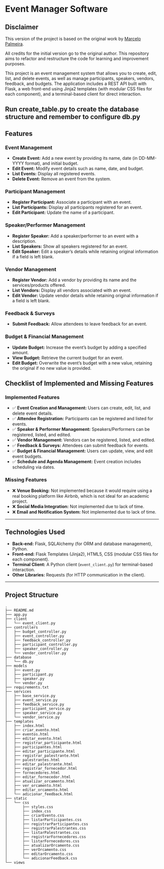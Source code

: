 # Event Manager Software

## Disclaimer

This version of the project is based on the original work by [Marcelo Palmeira](https://github.com/MarceloPalmeira/software-project-v2).

All credits for the initial version go to the original author. This repository aims to refactor and restructure the code for learning and improvement purposes.


This project is an event management system that allows you to create, edit, list, and delete events, as well as manage participants, speakers, vendors, feedback, and budgets. The application includes a REST API built with Flask, a web front-end using Jinja2 templates (with modular CSS files for each component), and a terminal-based client for direct interaction.

**Run create_table.py to create the database structure and remember to configure db.py**
---

## Features

### Event Management
- **Create Event:** Add a new event by providing its name, date (in DD-MM-YYYY format), and initial budget.
- **Edit Event:** Modify event details such as name, date, and budget.
- **List Events:** Display all registered events.
- **Delete Event:** Remove an event from the system.

### Participant Management
- **Register Participant:** Associate a participant with an event.
- **List Participants:** Display all participants registered for an event.
- **Edit Participant:** Update the name of a participant.

### Speaker/Performer Management
- **Register Speaker:** Add a speaker/performer to an event with a description.
- **List Speakers:** Show all speakers registered for an event.
- **Edit Speaker:** Edit a speaker’s details while retaining original information if a field is left blank.

### Vendor Management
- **Register Vendor:** Add a vendor by providing its name and the services/products offered.
- **List Vendors:** Display all vendors associated with an event.
- **Edit Vendor:** Update vendor details while retaining original information if a field is left blank.

### Feedback & Surveys
- **Submit Feedback:** Allow attendees to leave feedback for an event.

### Budget & Financial Management
- **Update Budget:** Increase the event’s budget by adding a specified amount.
- **View Budget:** Retrieve the current budget for an event.
- **Edit Budget:** Overwrite the event’s budget with a new value, retaining the original if no new value is provided.

## Checklist of Implemented and Missing Features

### Implemented Features
- ✅ **Event Creation and Management:** Users can create, edit, list, and delete event details.
- ✅ **Attendee Registration:** Participants can be registered and listed for events.
- ✅ **Speaker & Performer Management:** Speakers/Performers can be registered, listed, and edited.
- ✅ **Vendor Management:** Vendors can be registered, listed, and edited.
- ✅ **Feedback & Surveys:** Attendees can submit feedback for events.
- ✅ **Budget & Financial Management:** Users can update, view, and edit event budgets.
- ✅ **Schedule and Agenda Management:** Event creation includes scheduling via dates.

### Missing Features
- ❌ **Venue Booking:** Not implemented because it would require using a real booking platform like Airbnb, which is not ideal for an academic project.
- ❌ **Social Media Integration:** Not implemented due to lack of time.
- ❌ **Email and Notification System:** Not implemented due to lack of time.

---

## Technologies Used

- **Back-end:** Flask, SQLAlchemy (for ORM and database management), Python.
- **Front-end:** Flask Templates (Jinja2), HTML5, CSS (modular CSS files for each component).
- **Terminal Client:** A Python client (`event_client.py`) for terminal-based interaction.
- **Other Libraries:** Requests (for HTTP communication in the client).

---

## Project Structure

```plaintext
.
├── README.md
├── app.py
├── client
│   └── event_client.py
├── controllers
│   ├── budget_controller.py
│   ├── event_controller.py
│   ├── feedback_controller.py
│   ├── participant_controller.py
│   ├── speaker_controller.py
│   └── vendor_controller.py
├── database
│   └── db.py
├── models
│   ├── event.py
│   ├── participant.py
│   ├── speaker.py
│   └── vendor.py
├── requirements.txt
├── services
│   ├── base_service.py
│   ├── event_service.py
│   ├── feedback_service.py
│   ├── participant_service.py
│   ├── speaker_service.py
│   └── vendor_service.py
├── templates
│   ├── index.html
│   ├── criar_evento.html
│   ├── eventos.html
│   ├── editar_evento.html
│   ├── registrar_participante.html
│   ├── participantes.html
│   ├── editar_participante.html
│   ├── registrar_palestrante.html
│   ├── palestrantes.html
│   ├── editar_palestrante.html
│   ├── registrar_fornecedor.html
│   ├── fornecedores.html
│   ├── editar_fornecedor.html
│   ├── atualizar_orcamento.html
│   ├── ver_orcamento.html
│   ├── editar_orcamento.html
│   └── adicionar_feedback.html
├── static
│   └── css
│       ├── styles.css
│       ├── index.css
│       ├── criarEvento.css
│       ├── listarParticipantes.css
│       ├── registrarParticipantes.css
│       ├── registrarPalestrantes.css
│       ├── listarPalestrantes.css
│       ├── registrarFornecedores.css
│       ├── listarFornecedores.css
│       ├── atualizarOrcamento.css
│       ├── verOrcamento.css
│       ├── editarOrcamento.css
│       └── adicionarFeedback.css
└── views
